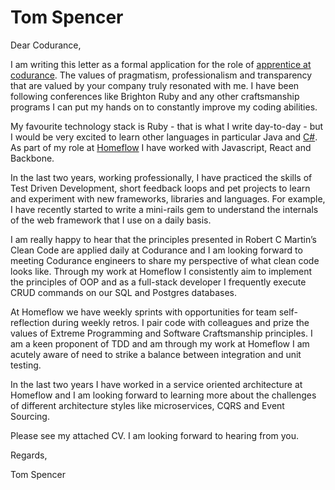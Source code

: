 # Tom Spencer 

Dear Codurance,

I am writing this letter as a formal application for the role of [apprentice at codurance](https://codurance.com/careers/become_an_apprentice/). The values of pragmatism, professionalism and transparency that are valued by your company truly resonated with me. I have been following conferences like Brighton Ruby and any other craftsmanship programs I can put my hands on to constantly improve my coding abilities.

My favourite technology stack is Ruby - that is what I write day-to-day -  but I would be very excited to learn other languages in particular Java and [C#](https://github.com/TomSpencerLondon/Number-Guesser). As part of my role at [Homeflow](https://www.homeflow.co.uk/) I have worked with Javascript, React and Backbone.

In the last two years, working professionally, I have practiced the skills of Test Driven Development, short feedback loops and pet projects to learn and experiment with new frameworks, libraries and languages. For example, I have recently started to write a mini-rails gem to understand the internals of the web framework that I use on a daily basis.

I am really happy to hear that the principles presented in Robert C Martin’s Clean Code are applied daily at Codurance and I am looking forward to meeting Codurance engineers to share my perspective of what clean code looks like. Through my work at Homeflow I consistently aim to implement the principles of OOP and as a full-stack developer I frequently execute CRUD commands on our SQL and Postgres databases.

At Homeflow we have weekly sprints with opportunities for team self-reflection during weekly retros. I pair code with colleagues and prize the values of Extreme Programming and Software Craftsmanship principles. I am a keen proponent of TDD and am through my work at Homeflow I am acutely aware of need to strike a balance between integration and unit testing.

In the last two years I have worked in a service oriented architecture at Homeflow and I am looking forward to learning more about the challenges of different architecture styles like microservices, CQRS and Event Sourcing.

Please see my attached CV. I am looking forward to hearing from you.

Regards,

Tom Spencer
